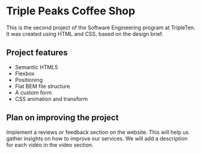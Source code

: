 # Triple Peaks Coffee Shop

This is the second project of the Software Engineering program at TripleTen. It was created using HTML and CSS, based on the design brief.

## Project features

- Semantic HTML5
- Flexbox
- Positioning
- Flat BEM file structure
- A custom form
- CSS animation and transform

## Plan on improving the project

Implement a reviews or feedback section on the website. This will help us gather insights on how to improve our services.
We will add a description for each video in the video section.

